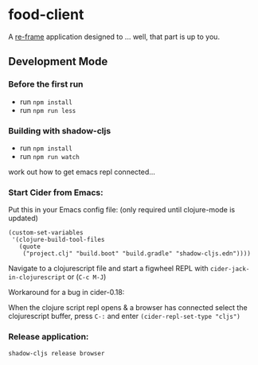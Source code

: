# food-client

A [re-frame](https://github.com/Day8/re-frame) application designed to ... well, that part is up to you.

## Development Mode

### Before the first run 
  - run ```npm install``` 
  - run ```npm run less```
  
### Building with shadow-cljs
  - run ```npm install``` 
  - run ```npm run watch```

work out how to get emacs repl connected...

### Start Cider from Emacs:

Put this in your Emacs config file: (only required until clojure-mode is updated)

```
(custom-set-variables
 '(clojure-build-tool-files
   (quote
    ("project.clj" "build.boot" "build.gradle" "shadow-cljs.edn"))))
```

Navigate to a clojurescript file and start a figwheel REPL with `cider-jack-in-clojurescript` or (`C-c M-J`)

Workaround for a bug in cider-0.18:

When the clojure script repl opens & a browser has connected select the clojurescript buffer, press `C-:` and enter ```(cider-repl-set-type "cljs")```


### Release application:

```shadow-cljs release browser```

